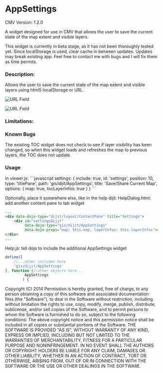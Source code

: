 AppSettings
===============

CMV Version: 1.2.0

A widget designed for use in CMV that allows the user to save the current state of the map extent and visible layers.

This widget is currently in beta stage, as it has not been thoroughly tested yet. 
Since localStorage is used, clear cache in between updates. Updates may break existing app.
Feel free to contact me with bugs and I will fix them as time permits.

<h3>Description:</h3>
Allows the user to save the current state of the map extent and visible layers
using html5 localStorage or URL.
 
![URL Field](https://github.com/roemhildtg/CMV_Widgets/blob/master/AppSettings_Widget/URL_Screenshot.PNG)
 
![URL Field](https://github.com/roemhildtg/CMV_Widgets/blob/master/AppSettings_Widget/Widget_screenshot.PNG)

 
<h3>Limitations: </h3>

<h3>Known Bugs</h3>
The existing TOC widget does not check to see if layer visibility has been changed, so when this widget loads and refreshes the map to previous layers, the TOC does not update.

<h3>Usage </h3>
In viewer.js: 
```javascript      
settings: {
    include: true,
    id: 'settings',
    position: 10,
    type: 'titlePane',
    path: 'gis/dijit/AppSettings',
    title: 'Save/Share Current Map',
    options: {
        map: true,
        tocLayerInfos: true
    }
}
```

Optionally, place it somewhere else, like in the help dijit:
HelpDialog.html: add another content pane to tab widget
```html
...
<div data-dojo-type="dijit/layout/ContentPane" title="Settings">
    <div id="settingsDijit" 
         data-dojo-type="gis/dijit/AppSettings"
         data-dojo-props="map: this.map, layerInfos: this.layerInfos"></div>
</div>
...
```
Help.js: tell dojo to include the additional AppSettings widget
```javascript
define([
    //...other includes here
    'gis/dijit/AppSettings'
], function (//other objects here...
         AppSettings
        ) {
 ```
 Copyright (C) 2014 
 Permission is hereby granted, free of charge, to any person obtaining a copy of this software and associated documentation files (the "Software"), to deal in the Software without restriction, including without limitation the rights to use, copy, modify, merge, publish, distribute, sublicense, and/or sell copies of the Software, and to permit persons to whom the Software is furnished to do so, subject to the following conditions:
 The above copyright notice and this permission notice shall be included in all copies or substantial portions of the Software.
 THE SOFTWARE IS PROVIDED "AS IS", WITHOUT WARRANTY OF ANY KIND, EXPRESS OR IMPLIED, INCLUDING BUT NOT LIMITED TO THE WARRANTIES OF MERCHANTABILITY, FITNESS FOR A PARTICULAR PURPOSE AND NONINFRINGEMENT. IN NO EVENT SHALL THE AUTHORS OR COPYRIGHT HOLDERS BE LIABLE FOR ANY CLAIM, DAMAGES OR OTHER LIABILITY, WHETHER IN AN ACTION OF CONTRACT, TORT OR OTHERWISE, ARISING FROM, OUT OF OR IN CONNECTION WITH THE SOFTWARE OR THE USE OR OTHER DEALINGS IN THE SOFTWARE.
